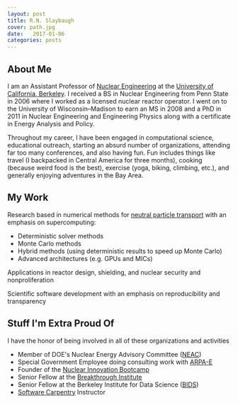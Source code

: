 ```yaml
---
layout: post
title: R.N. Slaybaugh
cover: path.jpg
date:   2017-01-06
categories: posts
---
```


## About Me 
 
I am an Assistant Professor of [Nuclear
Engineering](http://www.nuc.berkeley.edu/) at the [University of
California, Berkeley](http://www.berkeley.edu/). I received a BS in Nuclear Engineering from Penn
State in 2006 where I worked as a licensed nuclear reactor operator. I went
on to the University of Wisconsin–Madison to earn an MS in 2008 and a PhD in
2011 in Nuclear Engineering and Engineering Physics along with a certificate in
Energy Analysis and Policy. 

Throughout my career, I have been engaged in computational science,
educational outreach, starting an absurd number of organizations,
attending far too many conferences, and also having fun. Fun includes things
like travel (I backpacked in Central America for three months), cooking (because
weird food is the best), exercise (yoga, biking, climbing, etc.), and generally
enjoying adventures in the Bay Area.

## My Work

Research based in numerical methods for [neutral particle
 transport](http://www.nuclear-power.net/nuclear-power/reactor-physics/neutron-diffusion-theory/neutron-transport-theory-boltzmann-transport-equation/) with an emphasis on supercomputing:
  - Deterministic solver methods
  - Monte Carlo methods
  - Hybrid methods (using deterministic results to speed up Monte Carlo)
  - Advanced architectures (e.g. GPUs and MICs)

Applications in reactor design, shielding, and nuclear security and
  nonproliferation

Scientific software development with an emphasis on reproducibility and
  transparency

## Stuff I'm Extra Proud Of
I have the honor of being involved in all of these organizations and activities
* Member of DOE's Nuclear Energy Advisory Committee ([NEAC](https://www.energy.gov/ne/services/nuclear-energy-advisory-committee))
* Special Government Employee doing consulting work with [ARPA-E](https://arpa-e.energy.gov/)
* Founder of the [Nuclear Innovation Bootcamp](http://nuclearbootcamp.berkeley.edu/)
* Senior Fellow at the [Breakthrough Institute](http://thebreakthrough.org/)
* Senior Fellow at the Berkeley Institute for Data Science ([BIDS](https://bids.berkeley.edu/))
* [Software Carpentry](https://software-carpentry.org/) Instructor
